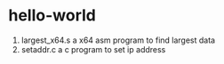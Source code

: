 # hello-world
1. largest_x64.s a x64 asm program to find largest data
2. setaddr.c  a c program to set ip address

